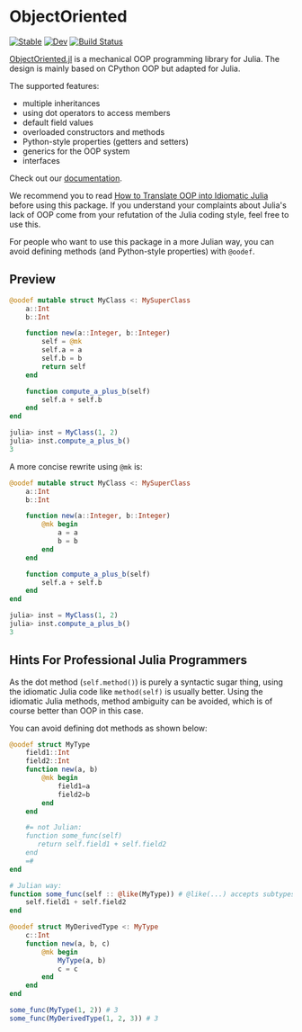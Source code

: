 # ObjectOriented

[![Stable](https://img.shields.io/badge/docs-stable-blue.svg)](https://Suzhou-Tongyuan.github.io/ObjectOriented.jl/stable/)
[![Dev](https://img.shields.io/badge/docs-dev-blue.svg)](https://Suzhou-Tongyuan.github.io/ObjectOriented.jl/dev/)
[![Build Status](https://github.com/Suzhou-Tongyuan/ObjectOriented.jl/actions/workflows/CI.yml/badge.svg?branch=main)](https://github.com/Suzhou-Tongyuan/ObjectOriented.jl/actions/workflows/CI.yml?query=branch%3Amain)

[ObjectOriented.jl](https://github.com/thautwarm/ObjectOriented.jl) is a mechanical OOP programming library for Julia. The design is mainly based on CPython OOP but adapted for Julia.


The supported features:

- multiple inheritances
- using dot operators to access members
- default field values
- overloaded constructors and methods
- Python-style properties (getters and setters)
- generics for the OOP system
- interfaces

Check out our [documentation](https://Suzhou-Tongyuan.github.io/ObjectOriented.jl/dev/).

We recommend you to read [How to Translate OOP into Idiomatic Julia](https://suzhou-tongyuan.github.io/ObjectOriented.jl/dev/how-to-translate-oop-into-julia) before using this package. If you understand your complaints about Julia's lack of OOP come from your refutation of the Julia coding style, feel free to use this.

For people who want to use this package in a more Julian way, you can avoid defining methods (and Python-style properties) with `@oodef`.

## Preview

```julia
@oodef mutable struct MyClass <: MySuperClass
    a::Int
    b::Int

    function new(a::Integer, b::Integer)
        self = @mk
        self.a = a
        self.b = b
        return self
    end

    function compute_a_plus_b(self)
        self.a + self.b
    end
end

julia> inst = MyClass(1, 2)
julia> inst.compute_a_plus_b()
3
```

A more concise rewrite using `@mk` is:


```julia
@oodef mutable struct MyClass <: MySuperClass
    a::Int
    b::Int

    function new(a::Integer, b::Integer)
        @mk begin
            a = a
            b = b
        end
    end

    function compute_a_plus_b(self)
        self.a + self.b
    end
end

julia> inst = MyClass(1, 2)
julia> inst.compute_a_plus_b()
3
```

## Hints For Professional Julia Programmers

As the dot method (`self.method()`) is purely a syntactic sugar thing, using the idiomatic Julia code like `method(self)` is usually better. Using the idiomatic Julia methods, method ambiguity can be avoided, which is of course better than OOP in this case.

You can avoid defining dot methods as shown below:

```julia
@oodef struct MyType
    field1::Int
    field2::Int
    function new(a, b)
        @mk begin
            field1=a
            field2=b
        end
    end

    #= not Julian:
    function some_func(self)
       return self.field1 + self.field2
    end
    =#
end

# Julian way:
function some_func(self :: @like(MyType)) # @like(...) accepts subtypes
    self.field1 + self.field2
end

@oodef struct MyDerivedType <: MyType
    c::Int
    function new(a, b, c)
        @mk begin
            MyType(a, b)
            c = c
        end
    end
end

some_func(MyType(1, 2)) # 3
some_func(MyDerivedType(1, 2, 3)) # 3
```
